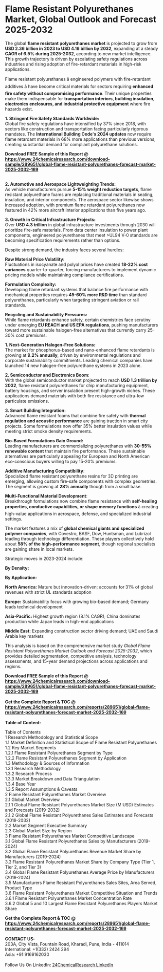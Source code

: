 <h1>Flame Resistant Polyurethanes Market, Global Outlook and Forecast 2025-2032</h1><p>The global <strong>flame resistant polyurethanes market</strong> is projected to grow from <strong>USD 2.36 billion in 2023 to USD 4.16 billion by 2032</strong>, expanding at a steady <strong>CAGR of 6.5% during 2025-2032</strong>, according to new market intelligence. This growth trajectory is driven by escalating safety regulations across industries and rising adoption of fire-retardant materials in high-risk applications.</p><p>Flame resistant polyurethanes â engineered polymers with fire-retardant additives â have become critical materials for sectors requiring <strong>enhanced fire safety without compromising performance</strong>. Their unique properties make them indispensable for <strong>transportation interiors, building insulation, electronics enclosures, and industrial protective equipment</strong> where fire hazards exist.</p><p><strong>1. Stringent Fire Safety Standards Worldwide:</strong><br>
Global fire safety regulations have intensified by 37% since 2018, with sectors like construction and transportation facing particularly rigorous mandates. The <strong>International Building Code's 2024 updates</strong> now require flame retardant materials in 68% more applications than previous versions, creating substantial demand for compliant polyurethane solutions.</p><div><b>Download FREE Sample of this Report @ 
            <a href="https://www.24chemicalresearch.com/download-sample/289651/global-flame-resistant-polyurethanes-forecast-market-2025-2032-169">
            https://www.24chemicalresearch.com/download-sample/289651/global-flame-resistant-polyurethanes-forecast-market-2025-2032-169</a></b></div><br><p><strong>2. Automotive and Aerospace Lightweighting Trends:</strong><br>
As vehicle manufacturers pursue <strong>5-15% weight reduction targets</strong>, flame resistant polyurethane foams are replacing traditional materials in seating, insulation, and interior components. The aerospace sector likewise shows increased adoption, with premium flame retardant polyurethanes now featured in 42% more aircraft interior applications than five years ago.</p><p><strong>3. Growth in Critical Infrastructure Projects:</strong><br>
Over <strong>USD 4.3 trillion</strong> in global infrastructure investments through 2030 will prioritize fire-safe materials. From data center insulation to power plant components, engineered polyurethanes that meet &gt;UL94 V-0 standards are becoming specification requirements rather than options.</p><p>Despite strong demand, the industry faces several hurdles:</p><p><strong>Raw Material Price Volatility:</strong><br>
	Fluctuations in isocyanate and polyol prices have created <strong>18-22% cost variances</strong> quarter-to-quarter, forcing manufacturers to implement dynamic pricing models while maintaining compliance certifications.</p><p><strong>Formulation Complexity:</strong><br>
	Developing flame retardant systems that balance fire performance with mechanical properties requires <strong>45-60% more R&amp;D time</strong> than standard polyurethanes, particularly when targeting stringent aviation or rail standards.</p><p><strong>Recycling and Sustainability Pressures:</strong><br>
	While flame retardants enhance safety, certain chemistries face scrutiny under emerging <strong>EU REACH and US EPA regulations</strong>, pushing manufacturers toward more sustainable halogen-free alternatives that currently carry 25-30% cost premiums.</p><p><strong>1. Next-Generation Halogen-Free Solutions:</strong><br>
The market for phosphorus-based and nano-enhanced flame retardants is growing at <strong>9.2% annually</strong>, driven by environmental regulations and corporate sustainability commitments. Leading chemical companies have launched 14 new halogen-free polyurethane systems in 2023 alone.</p><p><strong>2. Semiconductor and Electronics Boom:</strong><br>
With the global semiconductor market projected to reach <strong>USD 1.3 trillion by 2032</strong>, flame resistant polyurethanes for chip manufacturing equipment, battery housings, and server insulation present high-growth niches. These applications demand materials with both fire resistance and ultra-low particulate emissions.</p><p><strong>3. Smart Building Integration:</strong><br>
Advanced flame resistant foams that combine fire safety with <strong>thermal regulation and acoustic performance</strong> are gaining traction in smart city projects. Some formulations now offer 35% better insulation values while meeting strict smoke density requirements.</p><p><strong>Bio-Based Formulations Gain Ground:</strong><br>
	Leading manufacturers are commercializing polyurethanes with <strong>30-55% renewable content</strong> that maintain fire performance. These sustainable alternatives are particularly appealing for European and North American eco-conscious buyers willing to pay 15-20% premiums.</p><p><strong>Additive Manufacturing Compatibility:</strong><br>
	Specialized flame resistant polyurethane resins for 3D printing are emerging, allowing custom fire-safe components with complex geometries. The segment is growing at <strong>28% annually</strong> though from a small base.</p><p><strong>Multi-Functional Material Development:</strong><br>
	Breakthrough formulations now combine flame resistance with <strong>self-healing properties, conductive capabilities, or shape memory functions</strong> â creating high-value applications in aerospace, defense, and specialized industrial settings.</p><p>The market features a mix of <strong>global chemical giants and specialized polymer companies</strong>, with Covestro, BASF, Dow, Huntsman, and Lubrizol leading through technology differentiation. These players collectively hold about <strong>58% of the high-performance segment</strong>, though regional specialists are gaining share in local markets.</p><p>Strategic moves in 2023-2024 include:</p><p><strong>By Density:</strong></p><p><strong>By Application:</strong></p><p><strong>North America:</strong> Mature but innovation-driven; accounts for 31% of global revenues with strict UL standards adoption</p><p><strong>Europe:</strong> Sustainability focus with growing bio-based demand; Germany leads technical development</p><p><strong>Asia-Pacific:</strong> Highest growth region (8.1% CAGR); China dominates production while Japan leads in high-end applications</p><p><strong>Middle East:</strong> Expanding construction sector driving demand; UAE and Saudi Arabia key markets</p><p>This analysis is based on the comprehensive market study <em>Global Flame Resistant Polyurethanes Market Outlook and Forecast 2025-2032</em>, which provides detailed segmentation, competitive analysis, technology assessments, and 15-year demand projections across applications and regions.</p><div><b>Download FREE Sample of this Report @ 
            <a href="https://www.24chemicalresearch.com/download-sample/289651/global-flame-resistant-polyurethanes-forecast-market-2025-2032-169">
            https://www.24chemicalresearch.com/download-sample/289651/global-flame-resistant-polyurethanes-forecast-market-2025-2032-169</a></b></div><br><div><b>Get the Complete Report & TOC @ 
            <a href="https://www.24chemicalresearch.com/reports/289651/global-flame-resistant-polyurethanes-forecast-market-2025-2032-169">
            https://www.24chemicalresearch.com/reports/289651/global-flame-resistant-polyurethanes-forecast-market-2025-2032-169</a></b></div><br>
            <b>Table of Content:</b><p>Table of Contents<br />
1 Research Methodology and Statistical Scope<br />
1.1 Market Definition and Statistical Scope of Flame Resistant Polyurethanes<br />
1.2 Key Market Segments<br />
1.2.1 Flame Resistant Polyurethanes Segment by Type<br />
1.2.2 Flame Resistant Polyurethanes Segment by Application<br />
1.3 Methodology & Sources of Information<br />
1.3.1 Research Methodology<br />
1.3.2 Research Process<br />
1.3.3 Market Breakdown and Data Triangulation<br />
1.3.4 Base Year<br />
1.3.5 Report Assumptions & Caveats<br />
2 Flame Resistant Polyurethanes Market Overview<br />
2.1 Global Market Overview<br />
2.1.1 Global Flame Resistant Polyurethanes Market Size (M USD) Estimates and Forecasts (2019-2032)<br />
2.1.2 Global Flame Resistant Polyurethanes Sales Estimates and Forecasts (2019-2032)<br />
2.2 Market Segment Executive Summary<br />
2.3 Global Market Size by Region<br />
3 Flame Resistant Polyurethanes Market Competitive Landscape<br />
3.1 Global Flame Resistant Polyurethanes Sales by Manufacturers (2019-2024)<br />
3.2 Global Flame Resistant Polyurethanes Revenue Market Share by Manufacturers (2019-2024)<br />
3.3 Flame Resistant Polyurethanes Market Share by Company Type (Tier 1, Tier 2, and Tier 3)<br />
3.4 Global Flame Resistant Polyurethanes Average Price by Manufacturers (2019-2024)<br />
3.5 Manufacturers Flame Resistant Polyurethanes Sales Sites, Area Served, Product Type<br />
3.6 Flame Resistant Polyurethanes Market Competitive Situation and Trends<br />
3.6.1 Flame Resistant Polyurethanes Market Concentration Rate<br />
3.6.2 Global 5 and 10 Largest Flame Resistant Polyurethanes Players Market Share </p><div><b>Get the Complete Report & TOC @ 
            <a href="https://www.24chemicalresearch.com/reports/289651/global-flame-resistant-polyurethanes-forecast-market-2025-2032-169">
            https://www.24chemicalresearch.com/reports/289651/global-flame-resistant-polyurethanes-forecast-market-2025-2032-169</a></b></div><br><b>CONTACT US:</b><br>
            203A, City Vista, Fountain Road, Kharadi, Pune, India - 411014<br>
            International: +1(332) 2424 294<br>
            Asia: +91 9169162030 <br><br>
            Follow Us On LinkedIn: <a href="https://www.linkedin.com/company/24chemicalresearch/">24ChemicalResearch LinkedIn</a>